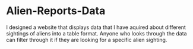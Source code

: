 # Alien-Reports-Data
I designed a website that displays data that I have aquired about different sightings of aliens into a table format. Anyone who looks through the data can filter through it if they are looking for a specific alien sighting.
